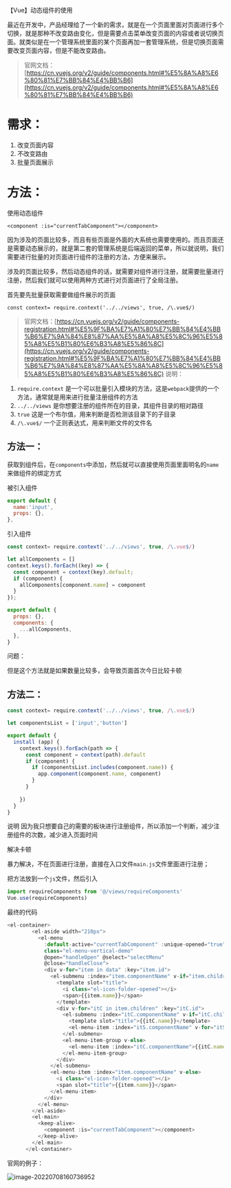 【Vue】动态组件的使用

最近在开发中，产品经理给了一个新的需求，就是在一个页面里面对页面进行多个切换，就是那种不改变路由变化，但是需要点击菜单改变页面的内容或者说切换页面。就类似是在一个管理系统里面的某个页面再加一套管理系统，但是切换页面需要改变页面内容，但是不能改变路由。

>官网文档：[https://cn.vuejs.org/v2/guide/components.html#%E5%8A%A8%E6%80%81%E7%BB%84%E4%BB%B6](https://cn.vuejs.org/v2/guide/components.html#%E5%8A%A8%E6%80%81%E7%BB%84%E4%BB%B6)
# 需求：

1. 改变页面内容
2. 不改变路由
3. 批量页面展示
# 方法：

使用动态组件

```plain
<component :is="currentTabComponent"></component>
```

因为涉及的页面比较多，而且有些页面是外面的大系统也需要使用的。而且页面还是需要动态展示的，就是第二套的管理系统是后端返回的菜单，所以就说明，我们需要进行批量的对页面进行组件的注册的方法，方便来展示。

涉及的页面比较多，然后动态组件的话，就需要对组件进行注册，就需要批量进行注册，然后我们就可以使用两种方式进行对页面进行了全局注册。

首先要先批量获取需要做组件展示的页面

```plain
const context= require.context('../../views', true, /\.vue$/)
```
>官网文档：[https://cn.vuejs.org/v2/guide/components-registration.html#%E5%9F%BA%E7%A1%80%E7%BB%84%E4%BB%B6%E7%9A%84%E8%87%AA%E5%8A%A8%E5%8C%96%E5%85%A8%E5%B1%80%E6%B3%A8%E5%86%8C](https://cn.vuejs.org/v2/guide/components-registration.html#%E5%9F%BA%E7%A1%80%E7%BB%84%E4%BB%B6%E7%9A%84%E8%87%AA%E5%8A%A8%E5%8C%96%E5%85%A8%E5%B1%80%E6%B3%A8%E5%86%8C)
说明：

1. `require.context` 是一个可以批量引入模块的方法，这是`webpack`提供的一个方法，通常就是用来进行批量注册组件的方法
2. `../../views`  是你想要注册的组件所在的目录，其组件目录的相对路径
3. `true` 这是一个布尔值，用来判断是否检测该目录下的子目录
4. `/\.vue$/`  一个正则表达式，用来判断文件的文件名
## 方法一：

获取到组件后，在`components`中添加，然后就可以直接使用页面里面明名的`name`来做组件的绑定方式

被引入组件

```javascript
export default {
  name:'input',
  props: {},
},
```
引入组件
```javascript
const context= require.context('../../views', true, /\.vue$/)

let allComponents = []
context.keys().forEach((key) => {
  const component = context(key).default;
  if (component) {
    allComponents[component.name] = component
  }
});

export default {
  props: {},
  components: {
    ...allComponents,
  },
}
```

问题：

但是这个方法就是如果数量比较多，会导致页面首次今日比较卡顿

## 方法二：

```javascript
const context= require.context('../../views', true, /\.vue$/)

let componentsList = ['input','button']

export default {
  install (app) {
    context.keys().forEach(path => {
      const component = context(path).default
      if (component) {
        if (componentsList.includes(component.name)) {
          app.component(component.name, component)
        }
      }
      
    })
  }
}
```
说明
因为我只想要自己的需要的板块进行注册组件，所以添加一个判断，减少注册组件的次数，减少进入页面时间

解决卡顿

暴力解决，不在页面进行注册，直接在入口文件`main.js`文件里面进行注册；

把方法放到一个`js`文件，然后引入

```javascript
import requireComponents from '@/views/requireComponents'
Vue.use(requireComponents)
```



最终的代码

```js
<el-container>
        <el-aside width="210px">
          <el-menu
            :default-active="currentTabComponent" :unique-opened="true"
            class="el-menu-vertical-demo"
            @open="handleOpen" @select="selectMenu"
            @close="handleClose">
            <div v-for="item in data" :key="item.id">
              <el-submenu :index="item.componentName" v-if="item.children">
                <template slot="title">
                  <i class="el-icon-folder-opened"></i>
                  <span>{{item.name}}</span>
                </template>
                <div v-for="itC in item.children" :key="itC.id">
                  <el-submenu :index="itC.componentName" v-if="itC.children">
                    <template slot="title">{{itC.name}}</template>
                    <el-menu-item :index="itS.componentName" v-for="itS in itC.children" :key="itS.id">{{itS.name}}</el-menu-item>
                  </el-submenu>
                  <el-menu-item-group v-else>
                    <el-menu-item :index="itC.componentName">{{itC.name}}</el-menu-item>
                  </el-menu-item-group>
                </div>
              </el-submenu>
              <el-menu-item :index="item.componentName" v-else>
                <i class="el-icon-folder-opened"></i>
                <span slot="title">{{item.name}}</span>
              </el-menu-item>
            </div>
          </el-menu>
        </el-aside>
        <el-main>
          <keep-alive>
            <component :is="currentTabComponent"></component>
          </keep-alive>
        </el-main>
      </el-container>
```



官网的例子：

![image-20220708160736952](E:\ljy\资料\img\image-20220708160736952.png)

